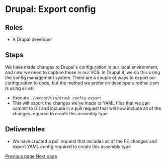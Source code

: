 # Drupal: Export config

## Roles

* A Drupal developer

## Steps

We have made changes to Drupal's configuration in our local environment, and now we need to capture those in our VCS. In Drupal 8, we do this using the config management system. There are a couple of ways to export our configuration to code, but the method we prefer on developers.redhat.com is using `drush`.

* Execute `./vendor/bin/drush config-export`
* This will export the changes we've made to YAML files that we can commit to Git and include in a pull request that will now include all of the changes required to create this assembly type

## Deliverables

* We have created a pull request that includes all of the FE changes and export YAML config required to create this assembly type

[Previous page](./3-adding-assembly-reference-fields.md)
[Next page](./5-creating-assembly-content.md)
